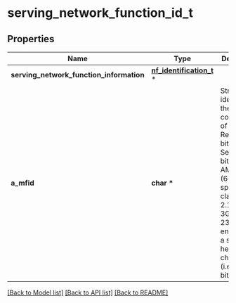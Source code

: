 # serving_network_function_id_t

## Properties
Name | Type | Description | Notes
------------ | ------------- | ------------- | -------------
**serving_network_function_information** | [**nf_identification_t**](nf_identification.md) \* |  | 
**a_mfid** | **char \*** | String identifying the AMF ID composed of AMF Region ID (8 bits), AMF Set ID (10 bits) and AMF  Pointer (6 bits) as specified in clause 2.10.1 of 3GPP TS 23.003. It is encoded as a string of  6 hexadecimal characters (i.e., 24 bits).   | [optional] 

[[Back to Model list]](../README.md#documentation-for-models) [[Back to API list]](../README.md#documentation-for-api-endpoints) [[Back to README]](../README.md)


